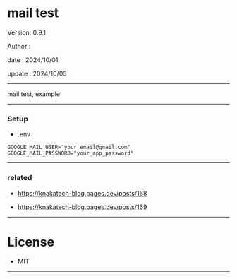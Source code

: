 ﻿# mail test

 Version: 0.9.1

 Author  :

 date   : 2024/10/01
 
 update : 2024/10/05

***

mail test,  example

***
### Setup
* .env

```
GOOGLE_MAIL_USER="your_email@gmail.com"
GOOGLE_MAIL_PASSWORD="your_app_password"
```

***
### related

* https://knakatech-blog.pages.dev/posts/168

* https://knakatech-blog.pages.dev/posts/169

***
# License

* MIT

***

